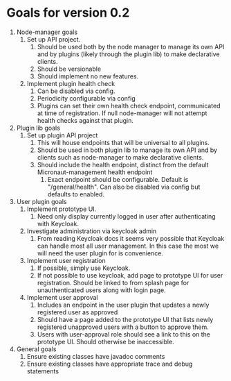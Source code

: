 # Goals for version 0.2

1. Node-manager goals
   1. Set up API project.
      1. Should be used both by the node manager to manage its own API and by plugins (likely through the plugin lib) to make declarative clients.
      2. Should be versionable
      3. Should implement no new features.
   2. Implement plugin health check
      1. Can be disabled via config.
      2. Periodicity configurable via config
      3. Plugins can set their own health check endpoint, communicated at time of registration. If null node-manager will not attempt health checks against that plugin.
2. Plugin lib goals
   1. Set up plugin API project
      1. This will house endpoints that will be universal to all plugins.
      2. Should be used in both plugin lib to manage its own API and by clients such as node-manager to make declarative clients.
      3. Should include the health endpoint, distinct from the default Micronaut-management health endpoint
         1. Exact endpoint should be configurable. Default is "/general/health". Can also be disabled via config but defaults to enabled.
3. User plugin goals
   1. Implement prototype UI.
      1. Need only display currently logged in user after authenticating with Keycloak.
   2. Investigate administration via keycloak admin
      1. From reading Keycloak docs it seems very possible that Keycloak can handle most all user management. In this case the most we will need the user plugin for is convenience.
   3. Implement user registration
      1. If possible, simply use Keycloak.
      2. If not possible to use keycloak, add page to prototype UI for user registration. Should be linked to from splash page for unauthenticated users along with login page.
   4. Implement user approval
      1. Includes an endpoint in the user plugin that updates a newly registered user as approved
      2. Should have a page added to the prototype UI that lists newly registered unapproved users with a button to approve them.
      3. Users with user-approval role should see a link to this on the prototype UI. Should otherwise be inaccessible.
4. General goals
   1. Ensure existing classes have javadoc comments
   2. Ensure existing classes have appropriate trace and debug statements
